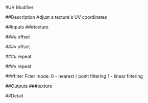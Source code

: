 #UV Modifier

##Description
Adjust a texture's UV coordinates

##Inputs
###texture


###u offset


###v offset


###u repeat


###v repeat


###filter
Filter mode:
0 - nearest / point filtering
1 - linear filtering

##Outputs
###texture


##Detail

